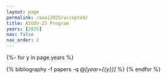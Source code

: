 ```yaml
---
layout: page
permalink: /aaai2025/accepted/
title: AIGOV-25 Program
years: [2025]
nav: false
nav_order: 2
---
```

<!-- _pages/publications.md -->

<div class="publications">

{%- for y in page.years %}

<!--h2 class="year">{{y}}</h2-->

  {% bibliography -f papers -q @*[year={{y}}]* %}
{% endfor %}

</div>
